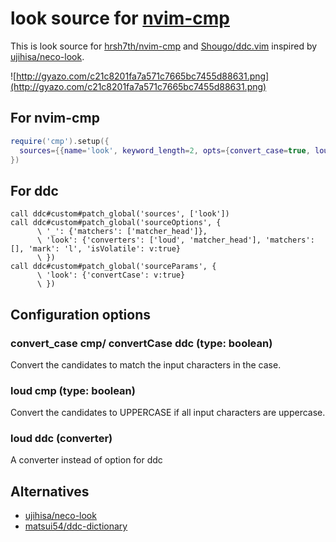 # look source for [nvim-cmp](https://github.com/hrsh7th/nvim-cmp)
This is look source for [hrsh7th/nvim-cmp](https://github.com/hrsh7th/nvim-cmp) and [Shougo/ddc.vim](https://github.com/Shougo/ddc.vim) inspired by [ujihisa/neco-look](https://github.com/ujihisa/neco-look).

![http://gyazo.com/c21c8201fa7a571c7665bc7455d88631.png](http://gyazo.com/c21c8201fa7a571c7665bc7455d88631.png)

## For nvim-cmp
```lua
require('cmp').setup({
  sources={{name='look', keyword_length=2, opts={convert_case=true, loud=true}}}
})
```

## For ddc
```vim
call ddc#custom#patch_global('sources', ['look'])
call ddc#custom#patch_global('sourceOptions', {
      \ '_': {'matchers': ['matcher_head']},
      \ 'look': {'converters': ['loud', 'matcher_head'], 'matchers': [], 'mark': 'l', 'isVolatile': v:true}
      \ })
call ddc#custom#patch_global('sourceParams', {
      \ 'look': {'convertCase': v:true}
      \ })
```

## Configuration options

### convert_case cmp/ convertCase ddc (type: boolean)
Convert the candidates to match the input characters in the case.

### loud cmp (type: boolean)
Convert the candidates to UPPERCASE if all input characters are uppercase.

### loud ddc (converter)
A converter instead of option for ddc

## Alternatives
* [ujihisa/neco-look](https://github.com/ujihisa/neco-look)
* [matsui54/ddc-dictionary](https://github.com/matsui54/ddc-dictionary)
